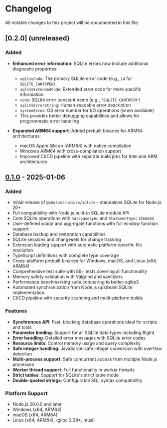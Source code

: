 # Changelog

All notable changes to this project will be documented in this file.

## [0.2.0] (unreleased)

### Added

- **Enhanced error information**: SQLite errors now include additional diagnostic properties:
  - `sqliteCode`: The primary SQLite error code (e.g., `14` for `SQLITE_CANTOPEN`)
  - `sqliteExtendedCode`: Extended error code for more specific information
  - `code`: SQLite error constant name (e.g., `"SQLITE_CANTOPEN"`)
  - `sqliteErrorString`: Human-readable error description
  - `systemErrno`: OS error number for I/O operations (when available)
  - This provides better debugging capabilities and allows for programmatic error handling

- **Expanded ARM64 support**: Added prebuilt binaries for ARM64 architectures:
  - macOS Apple Silicon (ARM64) with native compilation
  - Windows ARM64 with cross-compilation support
  - Improved CI/CD pipeline with separate build jobs for Intel and ARM architectures

## [0.1.0] - 2025-01-06

### Added

- Initial release of `@photostructure/sqlite` - standalone SQLite for Node.js 20+
- Full compatibility with Node.js built-in SQLite module API
- Core SQLite operations with `DatabaseSync` and `StatementSync` classes
- User-defined scalar and aggregate functions with full window function support
- Database backup and restoration capabilities
- SQLite sessions and changesets for change tracking
- Extension loading support with automatic platform-specific file resolution
- TypeScript definitions with complete type coverage
- Cross-platform prebuilt binaries for Windows, macOS, and Linux (x64, ARM64)
- Comprehensive test suite with 89+ tests covering all functionality
- Memory safety validation with Valgrind and sanitizers
- Performance benchmarking suite comparing to better-sqlite3
- Automated synchronization from Node.js upstream SQLite implementation
- CI/CD pipeline with security scanning and multi-platform builds

### Features

- **Synchronous API**: Fast, blocking database operations ideal for scripts and tools
- **Parameter binding**: Support for all SQLite data types including BigInt
- **Error handling**: Detailed error messages with SQLite error codes
- **Resource limits**: Control memory usage and query complexity
- **Safe integer handling**: JavaScript-safe integer conversion with overflow detection
- **Multi-process support**: Safe concurrent access from multiple Node.js processes
- **Worker thread support**: Full functionality in worker threads
- **Strict tables**: Support for SQLite's strict table mode
- **Double-quoted strings**: Configurable SQL syntax compatibility

### Platform Support

- Node.js 20.0.0 and later
- Windows (x64, ARM64)
- macOS (x64, ARM64)
- Linux (x64, ARM64), (glibc 2.28+, musl)

[0.1.0]: https://github.com/PhotoStructure/node-sqlite/releases/tag/v0.1.0

